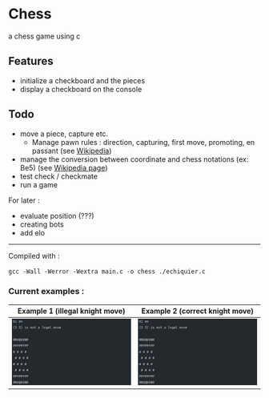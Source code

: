 # Chess
a chess game using c 

## Features
- initialize a checkboard and the pieces
- display a checkboard on the console

## Todo
- move a piece, capture etc.
  - Manage pawn rules : direction, capturing, first move, promoting, en passant (see [Wikipedia](https://en.wikipedia.org/wiki/Pawn_(chess)#Placement_and_movement))
- manage the conversion between coordinate and chess notations (ex: Be5) (see [Wikipedia page](https://en.wikipedia.org/wiki/Algebraic_notation_(chess)))
- test check / checkmate
- run a game
  
For later :
- evaluate position (???)
- creating bots
- add elo
  
---


Compiled with :
```
gcc -Wall -Werror -Wextra main.c -o chess ./echiquier.c
```
### Current examples :

Example 1 (illegal knight move)            | Example 2 (correct knight move)
-------------------------------------------|--------------------------------------------
<img src="./img/example1.png" width="500"> | <img src="./img/example1.png" width="500">
